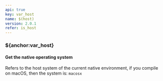 ```yaml
---
api: true
key: var_host
name: $(host)
version: 2.0.1
refer: is_host
---
```


### ${anchor:var_host}

#### Get the native operating system

Refers to the host system of the current native environment, if you compile on macOS, then the system is: `macosx`

